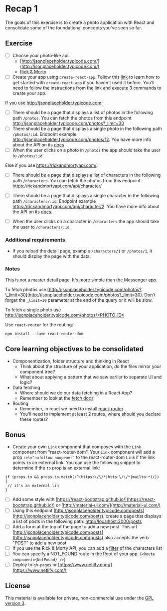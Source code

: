 # Recap 1

The goals of this exercise is to create a photo application with React and consolidate some of the foundational concepts you've seen so far. 


## Exercise

- [ ] Choose your photo-like api:
  - [http://jsonplaceholder.typicode.com/](http://jsonplaceholder.typicode.com/)
  - [Rick & Morty](https://rickandmortyapi.com/)
- [ ] Create your app using `create-react-app`. Follow this [link](https://github.com/facebook/create-react-app#quick-overview) to learn how to get started with `create-react-app` if you haven't used it before. You'll need to follow the instructions from the link and execute 3 commands to create your app.

If you use http://jsonplaceholder.typicode.com:

- [ ] There should be a page that displays a list of photos in the following path `/photos`. You can fetch the photos from this endpoint http://jsonplaceholder.typicode.com/photos?_limit=30
- [ ] There should be a page that displays a single photo in the following path `/photos/:id`. Endpoint example http://jsonplaceholder.typicode.com/photos/12.  You have more info about the API on its [docs](http://jsonplaceholder.typicode.com/)
- [ ] When the user clicks on a photo in `/photos` the app should take the user to `/photos/:id`

Else if you use https://rickandmortyapi.com/:

- [ ] There should be a page that displays a list of characters in the following path `/characters`. You can fetch the photos from this endpoint https://rickandmortyapi.com/api/character/

- [ ] There should be a page that displays a single character in the following path `/characters/:id`. Endpoint example https://rickandmortyapi.com/api/character/2. You have more info about the API on its [docs](https://rickandmortyapi.com/documentation/#rest).

- [ ] When the user clicks on a character in `/characters` the app should take the user to `/characters/:id`


### Additional requirements
- If you reload the detail page, example `/characters/1` or `/photos/1`, it should display the page with the data.

### Notes

This is not a master detail page. It's more simple than the Messenger app.

To fetch photos use [http://jsonplaceholder.typicode.com/photos?\_limit=30](http://jsonplaceholder.typicode.com/photos?_limit=30).
Don't forget the `_limit=30` parameter at the end of the query or it will be slow.

To fetch a single photo use [http://jsonplaceholder.typicode.com/photos/<PHOTO_ID>](http://jsonplaceholder.typicode.com/photos/3)

Use `react-router` for the routing:

```
npm install --save react-router-dom
```

## Core learning objectives to be consolidated 

- Componentization, folder structure and thinking in React
  - Think about the structure of your application, do the files mirror your component tree?
  - What about applying a pattern that we saw earlier to separate UI and logic?
- Data fetching
  - Where should we do our data fetching in a React App?
  - Remember to look at the [fetch docs](https://developer.mozilla.org/en-US/docs/Web/API/Fetch_API/Using_Fetch)
- Routing
  - Remember, in react we need to install [react-router](https://reacttraining.com/react-router/)
  - You'll need to implement at least 2 routes, where should you declare these routes?

## Bonus

- Create your own `Link` component that composes with the `Link` component from "react-router-dom". Your `Link` component will add a prop `rel="nofollow noopener"` to the react-router-dom `Link` if the link points `to` an external link. You can use the following snippet to determine if the `to` prop is an external link: 

```
if (props.to && props.to.match(/^(https:\/\/*|http:\/\/*|mailto:*)/)) {
 // it's an external lin
}
```
- [ ] Add some style with [https://react-bootstrap.github.io/](https://react-bootstrap.github.io/) or [http://material-ui.com/](http://material-ui.com/)
- [ ] Using this endpoint [http://jsonplaceholder.typicode.com/posts](http://jsonplaceholder.typicode.com/posts), create a page that displays a list of posts in the following path: [http://localhost:3000/posts](http://localhost:3000/posts)
- [ ] Add a form at the top of the page to add a new post. This url [http://jsonplaceholder.typicode.com/posts](http://jsonplaceholder.typicode.com/posts) also accepts the verb "POST" to add a new post
- [ ] If you use the Rick & Morty API, you can add a [filter](https://rickandmortyapi.com/documentation/#filter-characters) of the characters list
- [ ] You can specify a NOT_FOUND route in the Root of your app. (`<Route component={NotFound} />`)
- [ ] Deploy to `gh-pages` or [https://www.netlify.com/](https://www.netlify.com/)

## License

This material is available for private, non-commercial use under the [GPL version 3](http://www.gnu.org/licenses/gpl-3.0-standalone.html).

